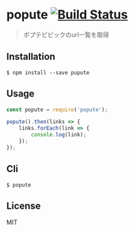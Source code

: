 # popute [![Build Status](https://travis-ci.org/akameco/popute.svg?branch=master)](https://travis-ci.org/akameco/popute)

> ポプテピピックのurl一覧を取得

## Installation

```
$ npm install --save pupute
```

## Usage

```js
const popute = require('popute');

popute().then(links => {
	links.forEach(link => {
		console.log(link);
	});
});
```

## Cli

```
$ popute
```

## License

MIT
